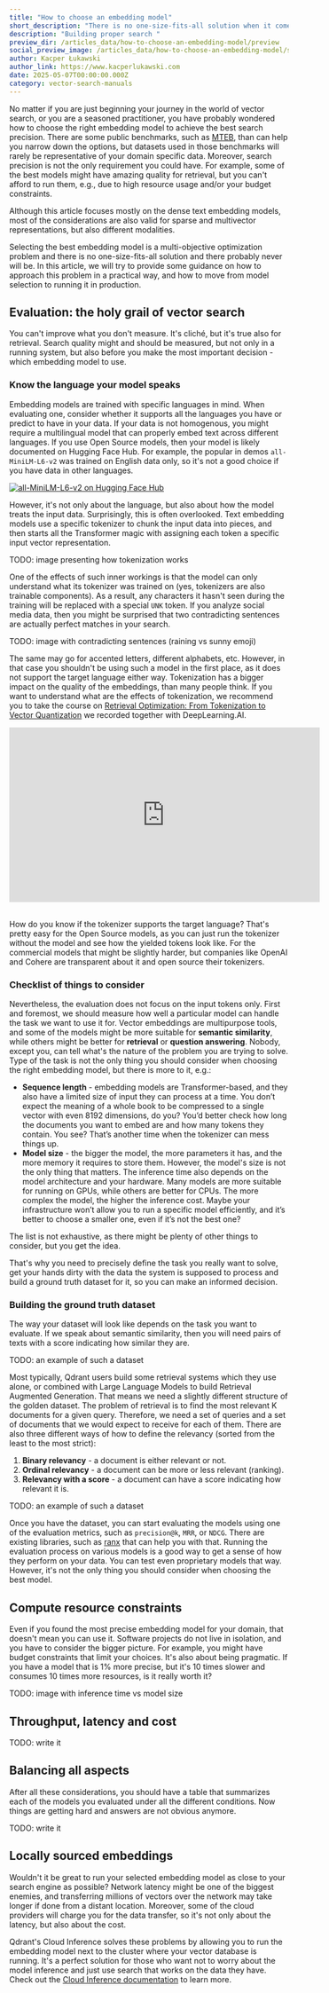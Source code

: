 ```yaml
---
title: "How to choose an embedding model"
short_description: "There is no one-size-fits-all solution when it comes to embedding models. Learn how to choose the right one for your use case."
description: "Building proper search "
preview_dir: /articles_data/how-to-choose-an-embedding-model/preview
social_preview_image: /articles_data/how-to-choose-an-embedding-model/social-preview.png
author: Kacper Łukawski
author_link: https://www.kacperlukawski.com
date: 2025-05-07T00:00:00.000Z
category: vector-search-manuals
---
```


No matter if you are just beginning your journey in the world of vector search, or you are a seasoned practitioner, you 
have probably wondered how to choose the right embedding model to achieve the best search precision. There are some
public benchmarks, such as [MTEB](https://huggingface.co/spaces/mteb/leaderboard), than can help you narrow down the 
options, but datasets used in those benchmarks will rarely be representative of your domain specific data. Moreover, 
search precision is not the only requirement you could have. For example, some of the best models might have amazing 
quality for retrieval, but you can't afford to run them, e.g., due to high resource usage and/or your budget 
constraints.

<aside role="status">
Although this article focuses mostly on the dense text embedding models, most of the considerations are also valid for 
sparse and multivector representations, but also different modalities.
</aside>

Selecting the best embedding model is a multi-objective optimization problem and there is no one-size-fits-all solution
and there probably never will be. In this article, we will try to provide some guidance on how to approach this problem
in a practical way, and how to move from model selection to running it in production.

## Evaluation: the holy grail of vector search

You can't improve what you don't measure. It's cliché, but it's true also for retrieval. Search quality might and should
be measured, but not only in a running system, but also before you make the most important decision - which embedding
model to use. 

### Know the language your model speaks

Embedding models are trained with specific languages in mind. When evaluating one, consider whether it supports all the 
languages you have or predict to have in your data. If your data is not homogenous, you might require a multilingual 
model that can properly embed text across different languages. If you use Open Source models, then your model is likely
documented on Hugging Face Hub. For example, the popular in demos `all-MiniLM-L6-v2` was trained on English data only, 
so it's not a good choice if you have data in other languages.

[![all-MiniLM-L6-v2 on Hugging Face Hub](/articles_data/how-to-choose-an-embedding-model/hf-model-card.png)](https://huggingface.co/sentence-transformers/all-MiniLM-L6-v2)

However, it's not only about the language, but also about how the model treats the input data. Surprisingly, this is 
often overlooked. Text embedding models use a specific tokenizer to chunk the input data into pieces, and then starts 
all the Transformer magic with assigning each token a specific input vector representation. 

TODO: image presenting how tokenization works

One of the effects of such inner workings is that the model can only understand what its tokenizer was trained on (yes, 
tokenizers are also trainable components). As a result, any characters it hasn't seen during the training will be 
replaced with a special `UNK` token. If you analyze social media data, then you might be surprised that two 
contradicting sentences are actually perfect matches in your search.

TODO: image with contradicting sentences (raining vs sunny emoji)

The same may go for accented letters, different alphabets, etc. However, in that case you shouldn't be using such 
a model in the first place, as it does not support the target language either way. Tokenization has a bigger impact on
the quality of the embeddings, than many people think. If you want to understand what are the effects of tokenization,
we recommend you to take the course on [Retrieval Optimization: From Tokenization to Vector 
Quantization](https://www.deeplearning.ai/short-courses/retrieval-optimization-from-tokenization-to-vector-quantization/)
we recorded together with DeepLearning.AI.

<div style="text-align: center;">
<iframe width="560" height="315" src="https://www.youtube.com/embed/AE8i69Kcodc?si=IdTEKlUHVbGzgJD-" title="YouTube video player" frameborder="0" allow="accelerometer; autoplay; clipboard-write; encrypted-media; gyroscope; picture-in-picture; web-share" referrerpolicy="strict-origin-when-cross-origin" allowfullscreen></iframe>
</div>
<br>

How do you know if the tokenizer supports the target language? That's pretty easy for the Open Source models, as you 
can just run the tokenizer without the model and see how the yielded tokens look like. For the commercial models that 
might be slightly harder, but companies like OpenAI and Cohere are transparent about it and open source their 
tokenizers.

### Checklist of things to consider

Nevertheless, the evaluation does not focus on the input tokens only. First and foremost, we should measure how well
a particular model can handle the task we want to use it for. Vector embeddings are multipurpose tools, and some of the
models might be more suitable for **semantic similarity**, while others might be better for **retrieval** or **question 
answering**. Nobody, except you, can tell what's the nature of the problem you are trying to solve. Type of the task is 
not the only thing you should consider when choosing the right embedding model, but there is more to it, e.g.:

- **Sequence length** - embedding models are Transformer-based, and they also have a limited size of input they can 
  process at a time. You don’t expect the meaning of a whole book to be compressed to a single vector with even 8192
  dimensions, do you? You’d better check how long the documents you want to embed are and how many tokens they contain. 
  You see? That’s another time when the tokenizer can mess things up.
- **Model size** - the bigger the model, the more parameters it has, and the more memory it requires to store them. 
  However, the model's size is not the only thing that matters. The inference time also depends on the model 
  architecture and your hardware. Many models are more suitable for running on GPUs, while others are better for CPUs. 
  The more complex the model, the higher the inference cost. Maybe your infrastructure won’t allow you to run a specific 
  model efficiently, and it’s better to choose a smaller one, even if it’s not the best one?

The list is not exhaustive, as there might be plenty of other things to consider, but you get the idea.

That's why you need to precisely define the task you really want to solve, get your hands dirty with the data the system
is supposed to process and build a ground truth dataset for it, so you can make an informed decision.

### Building the ground truth dataset

The way your dataset will look like depends on the task you want to evaluate. If we speak about semantic similarity,
then you will need pairs of texts with a score indicating how similar they are. 

TODO: an example of such a dataset

Most typically, Qdrant users build some retrieval systems which they use alone, or combined with Large Language Models
to build Retrieval Augmented Generation. That means we need a slightly different structure of the golden dataset. The
problem of retrieval is to find the most relevant K documents for a given query. Therefore, we need a set of queries
and a set of documents that we would expect to receive for each of them. There are also three different ways of how to
define the relevancy (sorted from the least to the most strict):

1. **Binary relevancy** - a document is either relevant or not.
2. **Ordinal relevancy** - a document can be more or less relevant (ranking).
3. **Relevancy with a score** - a document can have a score indicating how relevant it is.

TODO: an example of such a dataset

Once you have the dataset, you can start evaluating the models using one of the evaluation metrics, such as 
`precision@k`, `MRR`, or `NDCG`. There are existing libraries, such as [ranx](https://amenra.github.io/ranx/) that can 
help you with that. Running the evaluation process on various models is a good way to get a sense of how they perform
on your data. You can test even proprietary models that way. However, it's not the only thing you should consider when 
choosing the best model.

## Compute resource constraints

Even if you found the most precise embedding model for your domain, that doesn't mean you can use it. Software projects 
do not live in isolation, and you have to consider the bigger picture. For example, you might have budget constraints 
that limit your choices. It's also about being pragmatic. If you have a model that is 1% more precise, but it's 10 times 
slower and consumes 10 times more resources, is it really worth it?

TODO: image with inference time vs model size

## Throughput, latency and cost

TODO: write it

## Balancing all aspects

After all these considerations, you should have a table that summarizes each of the models you evaluated under all the 
different conditions. Now things are getting hard and answers are not obvious anymore. 

TODO: write it

## Locally sourced embeddings

Wouldn't it be great to run your selected embedding model as close to your search engine as possible? Network latency 
might be one of the biggest enemies, and transferring millions of vectors over the network may take longer if done from
a distant location. Moreover, some of the cloud providers will charge you for the data transfer, so it's not only about
the latency, but also about the cost.

Qdrant's Cloud Inference solves these problems by allowing you to run the embedding model next to the cluster where your
vector database is running. It's a perfect solution for those who want not to worry about the model inference and just
use search that works on the data they have. Check out the [Cloud Inference 
documentation](/#cloud-inference-documentation) to learn more.

[//]: # (TODO: add a correct link to the documentation above)